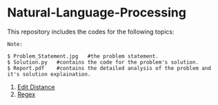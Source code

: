 # Natural-Language-Processing

This repository includes the codes for the following topics:

```
Note:

$ Problem_Statement.jpg   #the problem statement.
$ Solution.py   #contains the code for the problem's solution.
$ Report.pdf    #contains the detailed analysis of the problem and it's solution explaination.
```

1. [Edit Distance](https://github.com/shrebox/Natural-Language-Processing/tree/master/1.%20Edit%20Distance)
2. [Regex](https://github.com/shrebox/Natural-Language-Processing/tree/master/2.%20Regex)
